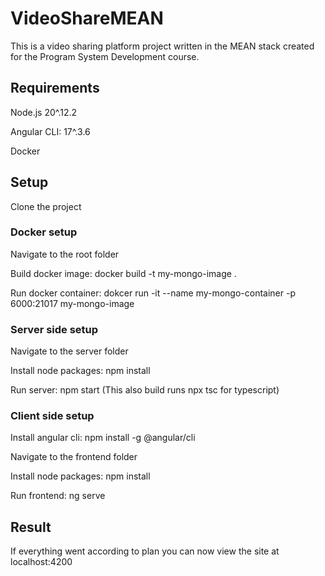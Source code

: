 # VideoShareMEAN

This is a video sharing platform project written in the MEAN stack created for the Program System Development course.

## Requirements

Node.js 20^.12.2

Angular CLI: 17^.3.6

Docker

## Setup

Clone the project

### Docker setup

Navigate to the root folder

Build docker image: docker build -t my-mongo-image .

Run docker container: dokcer run -it --name my-mongo-container -p 6000:21017 my-mongo-image

### Server side setup

Navigate to the server folder

Install node packages: npm install

Run server: npm start (This also build runs npx tsc for typescript)

### Client side setup

Install angular cli: npm install -g @angular/cli

Navigate to the frontend folder

Install node packages: npm install

Run frontend: ng serve

## Result

If everything went according to plan you can now view the site at localhost:4200
